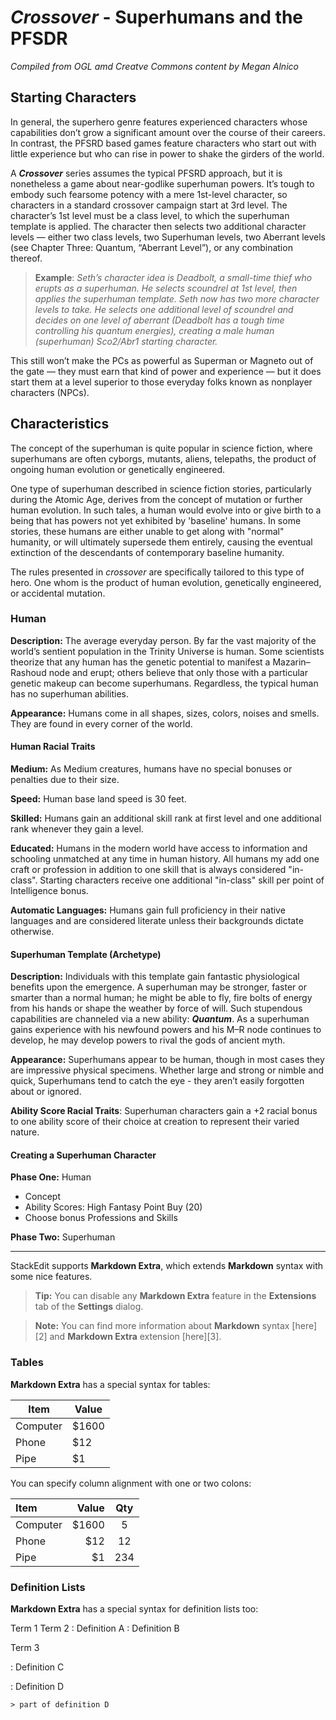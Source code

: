 # **_Crossover_** - Superhumans and the PFSDR

*Compiled from OGL amd Creatve Commons content by Megan Alnico*

## Starting Characters

In general, the superhero genre features experienced characters whose capabilities don’t grow a significant amount over the course of their careers. In contrast, the PFSRD based games feature characters who start out with little experience but who can rise in power to shake the girders of the world.

A **_Crossover_** series assumes the typical PFSRD approach, but it is nonetheless a game about near-godlike superhuman powers. It’s tough to embody such fearsome potency with a mere 1st-level character, so characters in a standard crossover campaign start at 3rd level. The character’s 1st level must be a class level, to which the superhuman template is applied. The character then selects two additional character levels — either two class levels, two Superhuman levels, two Aberrant levels (see Chapter Three: Quantum, “Aberrant Level”), or any combination thereof.

> **Example**:  *Seth’s character idea is Deadbolt, a small-time thief who erupts as a superhuman. He selects scoundrel at 1st level, then applies the superhuman template. Seth now has two more character levels to take. He selects one additional level of scoundrel and decides on one level of aberrant (Deadbolt has a tough time controlling his quantum energies), creating a male human (superhuman) Sco2/Abr1 starting character.*

This still won’t make the PCs as powerful as Superman or Magneto out of the gate — they must earn that kind of power and experience — but it does start them at a level superior to those everyday folks known as nonplayer characters (NPCs).

## Characteristics
The concept of the superhuman is quite popular in science fiction, where superhumans are often cyborgs, mutants, aliens, telepaths, the product of ongoing human evolution or genetically engineered.

One type of superhuman described in science fiction stories, particularly during the Atomic Age, derives from the concept of mutation or further human evolution. In such tales, a human would evolve into or give birth to a being that has powers not yet exhibited by 'baseline' humans. In some stories, these humans are either unable to get along with "normal" humanity, or will ultimately supersede them entirely, causing the eventual extinction of the descendants of contemporary baseline humanity.

The rules presented in *crossover* are specifically tailored to this type of hero. One whom is the product of human evolution, genetically engineered, or accidental mutation.

### Human
**Description:**  The average everyday person. By far the vast majority of the world’s sentient population in the Trinity Universe is human. Some scientists theorize that any human has the genetic potential to manifest a Mazarin–Rashoud node and erupt; others believe that only those with a particular genetic makeup can become superhumans. Regardless, the typical human has no superhuman abilities.

**Appearance:** Humans come in all shapes, sizes, colors, noises and smells. They are found in every corner of the world.

#### Human Racial Traits

**Medium:** As Medium creatures, humans have no special bonuses or penalties due to their size.

**Speed:** Human base land speed is 30 feet.

**Skilled:** Humans gain an additional skill rank at first level and one additional rank whenever they gain a level.

**Educated:** Humans in the modern world have access to information and schooling unmatched at any time in human history. All humans my add one craft or profession in addition to one skill that is always considered "in-class". Starting characters receive one additional "in-class" skill per point of Intelligence bonus.

**Automatic Languages:** Humans gain full proficiency in their native languages and are considered literate unless their backgrounds dictate otherwise.

#### Superhuman Template (Archetype)
**Description:** Individuals with this template gain fantastic physiological benefits upon the emergence. A superhuman may be stronger, faster or smarter than a normal human; he might be able to fly, fire bolts of energy from his hands or shape the weather by force of will. Such stupendous capabilities are channeled via a new ability: ***Quantum***. As a superhuman gains experience with his newfound powers and his M–R node continues to develop, he may develop powers to rival the gods of ancient myth.

**Appearance:** Superhumans appear to be human, though in most cases they are impressive physical specimens. Whether large and strong or nimble and quick, Superhumans tend to catch the eye - they aren’t easily forgotten about or ignored.

**Ability Score Racial Traits**: Superhuman characters gain a +2 racial bonus to one ability score of their choice at creation to represent their varied nature.

#### Creating a Superhuman Character
**Phase One:** Human
 - Concept
 - Ability Scores: High Fantasy Point Buy (20)
 - Choose bonus Professions and Skills


**Phase Two:** Superhuman

--------------------

StackEdit supports **Markdown Extra**, which extends **Markdown** syntax with some nice features.

> **Tip:** You can disable any **Markdown Extra** feature in the **Extensions** tab of the <i class="icon-cog"></i> **Settings** dialog.

> **Note:** You can find more information about **Markdown** syntax [here][2] and **Markdown Extra** extension [here][3].


### Tables

**Markdown Extra** has a special syntax for tables:

Item     | Value
-------- | ---
Computer | $1600
Phone    | $12
Pipe     | $1

You can specify column alignment with one or two colons:

| Item     | Value | Qty   |
| :------- | ----: | :---: |
| Computer | $1600 |  5    |
| Phone    | $12   |  12   |
| Pipe     | $1    |  234  |


### Definition Lists

**Markdown Extra** has a special syntax for definition lists too:

Term 1
Term 2
:   Definition A
:   Definition B

Term 3

:   Definition C

:   Definition D

	> part of definition D
